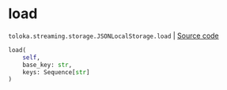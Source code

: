 # load
`toloka.streaming.storage.JSONLocalStorage.load` | [Source code](https://github.com/Toloka/toloka-kit/blob/v0.1.26/src/streaming/storage.py#L112)

```python
load(
    self,
    base_key: str,
    keys: Sequence[str]
)
```


